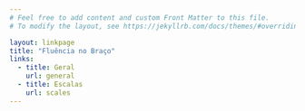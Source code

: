 ```yaml
---
# Feel free to add content and custom Front Matter to this file.
# To modify the layout, see https://jekyllrb.com/docs/themes/#overriding-theme-defaults

layout: linkpage
title: "Fluência no Braço"
links:
  - title: Geral
    url: general
  - title: Escalas
    url: scales
---
```

